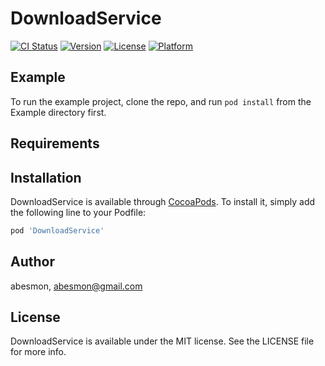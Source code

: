 # DownloadService

[![CI Status](https://img.shields.io/travis/abesmon/DownloadService.svg?style=flat)](https://travis-ci.org/abesmon/DownloadService)
[![Version](https://img.shields.io/cocoapods/v/DownloadService.svg?style=flat)](https://cocoapods.org/pods/DownloadService)
[![License](https://img.shields.io/cocoapods/l/DownloadService.svg?style=flat)](https://cocoapods.org/pods/DownloadService)
[![Platform](https://img.shields.io/cocoapods/p/DownloadService.svg?style=flat)](https://cocoapods.org/pods/DownloadService)

## Example

To run the example project, clone the repo, and run `pod install` from the Example directory first.

## Requirements

## Installation

DownloadService is available through [CocoaPods](https://cocoapods.org). To install
it, simply add the following line to your Podfile:

```ruby
pod 'DownloadService'
```

## Author

abesmon, abesmon@gmail.com

## License

DownloadService is available under the MIT license. See the LICENSE file for more info.

